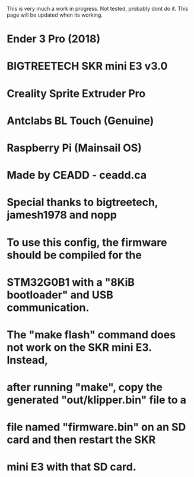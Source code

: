 This is very much a work in progress. Not tested, probably dont do it. 
This page will be updated when its working.

# Ender 3 Pro (2018)
# BIGTREETECH SKR mini E3 v3.0
# Creality Sprite Extruder Pro
# Antclabs BL Touch (Genuine)
# Raspberry Pi (Mainsail OS)

# Made by CEADD - ceadd.ca
# Special thanks to bigtreetech, jamesh1978 and nopp

# To use this config, the firmware should be compiled for the
# STM32G0B1 with a "8KiB bootloader" and USB communication.

# The "make flash" command does not work on the SKR mini E3. Instead,
# after running "make", copy the generated "out/klipper.bin" file to a
# file named "firmware.bin" on an SD card and then restart the SKR
# mini E3 with that SD card.
